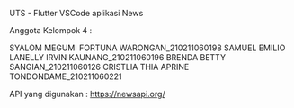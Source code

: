 UTS - Flutter VSCode aplikasi News

Anggota Kelompok 4 :

SYALOM MEGUMI FORTUNA WARONGAN_210211060198
SAMUEL EMILIO LANELLY IRVIN KAUNANG_210211060196
BRENDA BETTY SANGIAN_210211060126
CRISTLIA THIA APRINE TONDONDAME_210211060221

API yang digunakan : https://newsapi.org/
